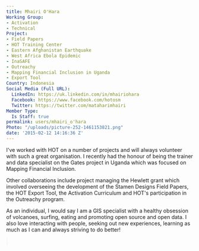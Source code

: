 ```yaml
---
title: Mhairi O'Hara
Working Group:
- Activation
- Technical
Project:
- Field Papers
- HOT Training Center
- Eastern Afghanistan Earthquake
- West Africa Ebola Epidemic
- InaSAFE
- Outreachy
- Mapping Financial Inclusion in Uganda
- Export Tool
Country: Indonesia
Social Media (Full URL):
  LinkedIn: https://uk.linkedin.com/in/mhairiohara
  Facebook: https://www.facebook.com/hotosm
  Twitter: https://twitter.com/mataharimhairi
Member Type:
  Is Staff: true
permalink: users/mhairi_o'hara
Photo: "/uploads/picture-252-1461153821.png"
date: '2015-02-12 14:16:36 Z'
---
```

<p>I've worked with HOT on a number of projects and will always volunteer with such a great organisation. I recently had the honour of being the trainer and data specialist on the Gates project in Uganda which was focused on Mapping Financial Inclusion.</p><p>Other collaborations include project managing the Hewlett grant which involved overseeing the development of the Stamen Designs Field Papers, the HOT Export Tool, the Activation Curriculum and HOT's participation in the Outreachy program.</p><p>As an individual, I would say I am a GIS specialist with a healthy obsession of volcanoes, surfing, eating and promoting open source and open data. I also love interacting with people, seeking out new experiences, learning as much as I can and always striving to do better!</p><p><span style="color: #292f33; font-family: 'Helvetica Neue', Helvetica, Arial, sans-serif; font-size: 14px; background-color: #f5f8fa;">&nbsp;</span></p>
